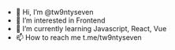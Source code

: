 - 👋 Hi, I’m @tw9ntyseven
- 👀 I’m interested in Frontend
- 🌱 I’m currently learning Javascript, React, Vue
- 📫 How to reach me t.me/tw9ntyseven

